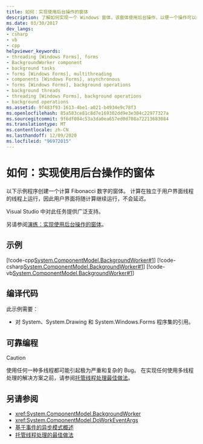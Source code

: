 ```yaml
---
title: 如何：实现使用后台操作的窗体
description: 了解如何实现一个 Windows 窗体，该窗体使用后台操作，以便一个操作可以继续运行，同时另一个操作继续运行。
ms.date: 03/30/2017
dev_langs:
- csharp
- vb
- cpp
helpviewer_keywords:
- threading [Windows Forms], forms
- BackgroundWorker component
- background tasks
- forms [Windows Forms], multithreading
- components [Windows Forms], asynchronous
- forms [Windows Forms], background operations
- background threads
- threading [Windows Forms], background operations
- background operations
ms.assetid: 9f483f93-1613-4be1-a021-b4934e9c78f3
ms.openlocfilehash: 85a583ce81c8d7e169302dd9e3e304c22977327a
ms.sourcegitcommit: 9f6df084c53a3da0ea657ed0d708a72213683084
ms.translationtype: MT
ms.contentlocale: zh-CN
ms.lasthandoff: 12/09/2020
ms.locfileid: "96972015"
---
```

# <a name="how-to-implement-a-form-that-uses-a-background-operation"></a>如何：实现使用后台操作的窗体

以下示例程序创建一个计算 Fibonacci 数字的窗体。 计算在独立于用户界面线程的线程上运行，因此用户界面将随计算继续运行，不会延迟。  
  
 Visual Studio 中对此任务提供广泛支持。  
  
 另请参阅[演练：实现使用后台操作的窗体](walkthrough-implementing-a-form-that-uses-a-background-operation.md)。  
  
## <a name="example"></a>示例  

 [!code-cpp[System.ComponentModel.BackgroundWorker#1](~/samples/snippets/cpp/VS_Snippets_Winforms/System.ComponentModel.BackgroundWorker/CPP/fibonacciform.cpp#1)]
 [!code-csharp[System.ComponentModel.BackgroundWorker#1](~/samples/snippets/csharp/VS_Snippets_Winforms/System.ComponentModel.BackgroundWorker/CS/fibonacciform.cs#1)]
 [!code-vb[System.ComponentModel.BackgroundWorker#1](~/samples/snippets/visualbasic/VS_Snippets_Winforms/System.ComponentModel.BackgroundWorker/VB/fibonacciform.vb#1)]  
  
## <a name="compiling-the-code"></a>编译代码  

 此示例需要：  
  
- 对 System、System.Drawing 和 System.Windows.Forms 程序集的引用。  
  
## <a name="robust-programming"></a>可靠编程  
  
> [!CAUTION]
> 使用任何一种多线程都可能引起极为严重和复杂的 Bug。 在实现任何使用多线程处理的解决方案之前，请参阅[托管线程处理最佳做法](/dotnet/standard/threading/managed-threading-best-practices)。  
  
## <a name="see-also"></a>另请参阅

- <xref:System.ComponentModel.BackgroundWorker>
- <xref:System.ComponentModel.DoWorkEventArgs>
- [基于事件的异步模式概述](/dotnet/standard/asynchronous-programming-patterns/event-based-asynchronous-pattern-overview)
- [托管线程处理的最佳做法](/dotnet/standard/threading/managed-threading-best-practices)
